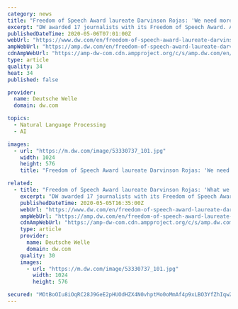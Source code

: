 ```yaml
---
category: news
title: "Freedom of Speech Award laureate Darvinson Rojas: 'We need more journalists on the streets'"
excerpt: "DW awarded 17 journalists with its Freedom of Speech Award. Among them is Venezuelan journalist Darvinson Rojas. He speaks to DW about the challenges of working as a journalist in his country."
publishedDateTime: 2020-05-06T07:01:00Z
webUrl: "https://www.dw.com/en/freedom-of-speech-award-laureate-darvinson-rojas-we-need-more-journalists-on-the-streets/a-53340819"
ampWebUrl: "https://amp.dw.com/en/freedom-of-speech-award-laureate-darvinson-rojas-we-need-more-journalists-on-the-streets/a-53340819"
cdnAmpWebUrl: "https://amp-dw-com.cdn.ampproject.org/c/s/amp.dw.com/en/freedom-of-speech-award-laureate-darvinson-rojas-we-need-more-journalists-on-the-streets/a-53340819"
type: article
quality: 34
heat: 34
published: false

provider:
  name: Deutsche Welle
  domain: dw.com

topics:
  - Natural Language Processing
  - AI

images:
  - url: "https://m.dw.com/image/53330737_101.jpg"
    width: 1024
    height: 576
    title: "Freedom of Speech Award laureate Darvinson Rojas: 'We need more journalists on the streets'"

related:
  - title: "Freedom of Speech Award laureate Darvinson Rojas: 'What we need is more journalists on the streets'"
    excerpt: "DW awarded 17 journalists with its Freedom of Speech Award. Among them is Venezuelan journalist Darvinson Rojas. He speaks to DW about the challenges of working as a journalist in his country."
    publishedDateTime: 2020-05-05T16:35:00Z
    webUrl: "https://www.dw.com/en/freedom-of-speech-award-laureate-darvinson-rojas-what-we-need-is-more-journalists-on-the-streets/a-53340819"
    ampWebUrl: "https://amp.dw.com/en/freedom-of-speech-award-laureate-darvinson-rojas-what-we-need-is-more-journalists-on-the-streets/a-53340819"
    cdnAmpWebUrl: "https://amp-dw-com.cdn.ampproject.org/c/s/amp.dw.com/en/freedom-of-speech-award-laureate-darvinson-rojas-what-we-need-is-more-journalists-on-the-streets/a-53340819"
    type: article
    provider:
      name: Deutsche Welle
      domain: dw.com
    quality: 30
    images:
      - url: "https://m.dw.com/image/53330737_101.jpg"
        width: 1024
        height: 576

secured: "MOtBoOIu8iOqRC28J9GeE2pHUOdHZX4N0vhptMo0oMmAf4p9xLBO3YfZhIqwZrb7aYYrmnaYAdZROm6nRr97Celh9gIA/eI/6/L5XHBREZCnQTpT9EGMEPvhdFb/PWLC0wZtw7bYNc0hjkf541ndSpFFCIZ7bNivodChnooBCJJk3OxDUjP5Bqaq+1nH5wbaeRXv/gj5GtrEyFzEehzxg1o8v+DX/fDS70jdoJicIgvxeJWZLpnoQXiGQxbjVwk0E9V6I+EI5ZzVLGXQJPGtmrOPmI7bJJ0fz0i7DTzGT40m0JtaGZWSI0Xdi51dbEo72ulQRvNXa94/9Tx4v2I1+3abU0OxhzwdAsBxhB5U05xxPNwVJX5W4rOxS/PP89xnrdV5yYS4IxtLtb0ql3JQ5uV7qhpvG557+Wcci0OIUwqygXTRpVc47VUmUcmLsCPzFUDpCUqiPEifIf4sDFDFBZquRMNrsG9KrJzRH4NN9Rg=;srGttiHJb8/4DuUIbpMcDA=="
---
```


